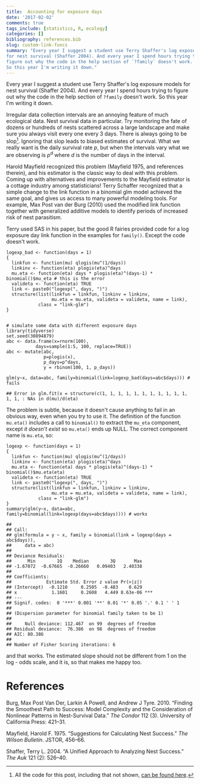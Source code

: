```yaml
--- 
title:  Accounting for exposure days 
date: '2017-02-02'
comments: true
tags_include: [statistics, R, ecology] 
categories: []
bibliography: references.bib
slug: custom-link-funcs
summary: "Every year I suggest a student use Terry Shaffer's log exposure models
for nest survival (Shaffer 2004). And every year I spend hours trying to
figure out why the code in the help section of `?family` doesn't work.
So this year I'm writing it down."
---
```

Every year I suggest a student use Terry Shaffer's log exposure models
for nest survival (Shaffer 2004). And every year I spend hours trying to
figure out why the code in the help section of `?family` doesn't work.
So this year I'm writing it down.

Irregular data collection intervals are an annoying feature of much
ecological data. Nest survival data in particular. Try monitoring the
fate of dozens or hundreds of nests scattered across a large landscape
and make sure you always visit every one every 3 days. There is always
going to be slop[^1]. Ignoring that slop leads to biased estimates of
survival. What we really want is the daily survival rate *p*, but when
the intervals vary what we are observing is *p*<sup>*d*</sup> where *d*
is the number of days in the interval.

Harold Mayfield recognized this problem (Mayfield 1975, and references
therein), and his estimator is the classic way to deal with this
problem. Coming up with alternatives and improvements to the Mayfield
estimator is a cottage industry among statisticians! Terry Schaffer
recognized that a simple change to the link function in a binomial glm
model achieved the same goal, and gives us access to many powerful
modeling tools. For example, Max Post van der Burg (2010) used the
modified link function together with generalized additive models to
identify periods of increased risk of nest parasitism.

Terry used SAS in his paper, but the good R fairies provided code for a
log exposure day link function in the examples for `family()`. Except
the code doesn't work.

    logexp_bad <- function(days = 1)
    {
      linkfun <- function(mu) qlogis(mu^(1/days))
      linkinv <- function(eta) plogis(eta)^days
      mu.eta <- function(eta) days * plogis(eta)^(days-1) * binomial()$mu_eta # this is the error
      valideta <- function(eta) TRUE
      link <- paste0("logexp(", days, ")")
      structure(list(linkfun = linkfun, linkinv = linkinv,
                     mu.eta = mu.eta, valideta = valideta, name = link),
                class = "link-glm")
    }


    # simulate some data with different exposure days
    library(tidyverse)
    set.seed(30894879)
    abc <- data.frame(x=rnorm(100),
               days=sample(1:5, 100, replace=TRUE))
    abc <- mutate(abc,
                  p=plogis(x),
                  p_days=p^days,
                  y = rbinom(100, 1, p_days))

    glm(y~x, data=abc, family=binomial(link=logexp_bad(days=abc$days))) # fails

    ## Error in glm.fit(x = structure(c(1, 1, 1, 1, 1, 1, 1, 1, 1, 1, 1, 1, 1, : NAs in d(mu)/d(eta)

The problem is subtle, because it doesn't cause anything to fail in an
obvious way, even when you try to use it. The definition of the function
`mu.eta()` includes a call to `binomial()` to extract the `mu_eta`
component, except *it doesn't exist* so `mu.eta()` ends up NULL. The
correct component name is `mu.eta`, so:

    logexp <- function(days = 1)
    {
      linkfun <- function(mu) qlogis(mu^(1/days))
      linkinv <- function(eta) plogis(eta)^days
      mu.eta <- function(eta) days * plogis(eta)^(days-1) * binomial()$mu.eta(eta)
      valideta <- function(eta) TRUE
      link <- paste0("logexp(", days, ")")
      structure(list(linkfun = linkfun, linkinv = linkinv,
                     mu.eta = mu.eta, valideta = valideta, name = link),
                class = "link-glm")
    }
    summary(glm(y~x, data=abc, family=binomial(link=logexp(days=abc$days)))) # works

    ## 
    ## Call:
    ## glm(formula = y ~ x, family = binomial(link = logexp(days = abc$days)), 
    ##     data = abc)
    ## 
    ## Deviance Residuals: 
    ##      Min        1Q    Median        3Q       Max  
    ## -1.67072  -0.67665  -0.26660   0.09403   2.40338  
    ## 
    ## Coefficients:
    ##             Estimate Std. Error z value Pr(>|z|)    
    ## (Intercept)  -0.1210     0.2505  -0.483    0.629    
    ## x             1.1601     0.2608   4.449 8.63e-06 ***
    ## ---
    ## Signif. codes:  0 '***' 0.001 '**' 0.01 '*' 0.05 '.' 0.1 ' ' 1
    ## 
    ## (Dispersion parameter for binomial family taken to be 1)
    ## 
    ##     Null deviance: 112.467  on 99  degrees of freedom
    ## Residual deviance:  76.386  on 98  degrees of freedom
    ## AIC: 80.386
    ## 
    ## Number of Fisher Scoring iterations: 6

and that works. The estimated slope should not be different from 1 on
the log - odds scale, and it is, so that makes me happy too.

References
==========

Burg, Max Post Van Der, Larkin A Powell, and Andrew J Tyre. 2010.
“Finding the Smoothest Path to Success: Model Complexity and the
Consideration of Nonlinear Patterns in Nest-Survival Data.” *The Condor*
112 (3). University of California Press: 421–31.

Mayfield, Harold F. 1975. “Suggestions for Calculating Nest Success.”
*The Wilson Bulletin*. JSTOR, 456–66.

Shaffer, Terry L. 2004. “A Unified Approach to Analyzing Nest Success.”
*The Auk* 121 (2): 526–40.

[^1]: All the code for this post, including that not shown, [can be found here](https://github.com/atyre2/atyre2.github.io/raw/master/_drafts/custom_link.Rmd).
